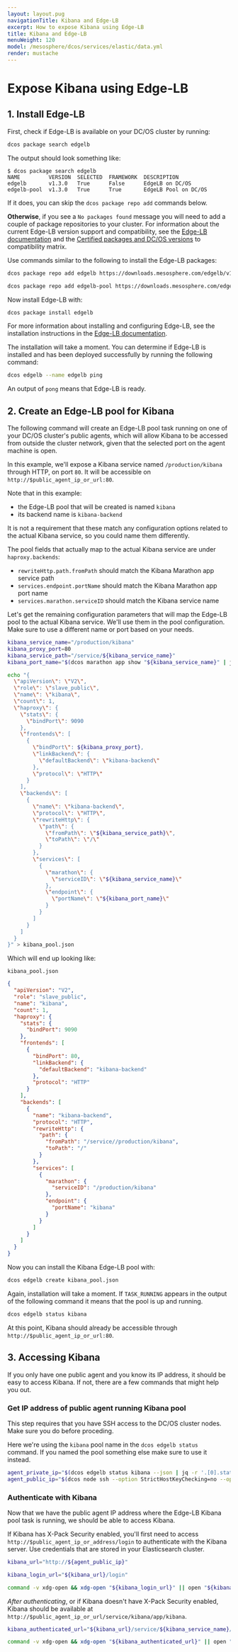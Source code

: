 ```yaml
---
layout: layout.pug
navigationTitle: Kibana and Edge-LB
excerpt: How to expose Kibana using Edge-LB
title: Kibana and Edge-LB
menuWeight: 120
model: /mesosphere/dcos/services/elastic/data.yml
render: mustache
---
```


# Expose Kibana using Edge-LB

## 1. Install Edge-LB

First, check if Edge-LB is available on your DC/OS cluster by running:

```bash
dcos package search edgelb
```

The output should look something like:

```text
$ dcos package search edgelb
NAME         VERSION  SELECTED  FRAMEWORK  DESCRIPTION
edgelb       v1.3.0   True      False      EdgeLB on DC/OS
edgelb-pool  v1.3.0   True      True       EdgeLB Pool on DC/OS
```

If it does, you can skip the `dcos package repo add` commands below.

**Otherwise**, if you see a `No packages found` message you will need to add a couple of package repositories to your cluster. For information about the current Edge-LB version support and compatibility, see the [Edge-LB documentation](/mesosphere/dcos/services/edge-lb/latest/) and the [Certified packages and DC/OS versions](/mesosphere/dcos/version-policy/#certified-packages-and-dcos-versions/) to compatibility matrix.

Use commands similar to the following to install the Edge-LB packages:

```bash
dcos package repo add edgelb https://downloads.mesosphere.com/edgelb/v1.3.1/assets/stub-universe-edgelb.json

dcos package repo add edgelb-pool https://downloads.mesosphere.com/edgelb-pool/v1.3.1/assets/stub-universe-edgelb-pool.json
```

Now install Edge-LB with:

```bash
dcos package install edgelb
```

For more information about installing and configuring Edge-LB, see the installation instructions in the [Edge-LB documentation](/mesosphere/dcos/services/edge-lb/latest/).
<!-- [Edge-LB installation instructions](/mesosphere/dcos/services/edge-lb/getting-started/installing/). -->

The installation will take a moment. You can determine if Edge-LB is installed and has been deployed successfully by running the following command:

```bash
dcos edgelb --name edgelb ping
```

An output of `pong` means that Edge-LB is ready.

## 2. Create an Edge-LB pool for Kibana

The following command will create an Edge-LB pool task running on one of your DC/OS cluster's public agents, which will allow Kibana to be accessed from outside the cluster network, given that the selected port on the agent machine is open.

In this example, we'll expose a Kibana service named `/production/kibana` through HTTP, on port `80`. It will be accessible on `http://$public_agent_ip_or_url:80`.

Note that in this example:
- the Edge-LB pool that will be created is named `kibana`
- its backend name is `kibana-backend`

It is not a requirement that these match any configuration options related to the actual Kibana service, so you could name them differently.

The pool fields that actually map to the actual Kibana service are under `haproxy.backends`:
- `rewriteHttp.path.fromPath` should match the Kibana Marathon app service path
- `services.endpoint.portName` should match the Kibana Marathon app port name
- `services.marathon.serviceID` should match the Kibana service name

Let's get the remaining configuration parameters that will map the Edge-LB pool to the actual Kibana service. We'll use them in the pool configuration. Make sure to use a different name or port based on your needs.

```bash
kibana_service_name="/production/kibana"
kibana_proxy_port=80
kibana_service_path="/service/${kibana_service_name}"
kibana_port_name="$(dcos marathon app show "${kibana_service_name}" | jq -r '.portDefinitions[0].name')"
```

```bash
echo "{
  \"apiVersion\": \"V2\",
  \"role\": \"slave_public\",
  \"name\": \"kibana\",
  \"count\": 1,
  \"haproxy\": {
    \"stats\": {
      \"bindPort\": 9090
    },
    \"frontends\": [
      {
        \"bindPort\": ${kibana_proxy_port},
        \"linkBackend\": {
          \"defaultBackend\": \"kibana-backend\"
        },
        \"protocol\": \"HTTP\"
      }
    ],
    \"backends\": [
      {
        \"name\": \"kibana-backend\",
        \"protocol\": \"HTTP\",
        \"rewriteHttp\": {
          \"path\": {
            \"fromPath\": \"${kibana_service_path}\",
            \"toPath\": \"/\"
          }
        },
        \"services\": [
          {
            \"marathon\": {
              \"serviceID\": \"${kibana_service_name}\"
            },
            \"endpoint\": {
              \"portName\": \"${kibana_port_name}\"
            }
          }
        ]
      }
    ]
  }
}" > kibana_pool.json
```

Which will end up looking like:

`kibana_pool.json`
```json
{
  "apiVersion": "V2",
  "role": "slave_public",
  "name": "kibana",
  "count": 1,
  "haproxy": {
    "stats": {
      "bindPort": 9090
    },
    "frontends": [
      {
        "bindPort": 80,
        "linkBackend": {
          "defaultBackend": "kibana-backend"
        },
        "protocol": "HTTP"
      }
    ],
    "backends": [
      {
        "name": "kibana-backend",
        "protocol": "HTTP",
        "rewriteHttp": {
          "path": {
            "fromPath": "/service//production/kibana",
            "toPath": "/"
          }
        },
        "services": [
          {
            "marathon": {
              "serviceID": "/production/kibana"
            },
            "endpoint": {
              "portName": "kibana"
            }
          }
        ]
      }
    ]
  }
}
```

Now you can install the Kibana Edge-LB pool with:

```bash
dcos edgelb create kibana_pool.json
```

Again, installation will take a moment. If `TASK_RUNNING` appears in the output of the following command it means that the pool is up and running.

```bash
dcos edgelb status kibana
```

At this point, Kibana should already be accessible through `http://$public_agent_ip_or_url:80`.

## 3. Accessing Kibana

If you only have one public agent and you know its IP address, it should be easy to access Kibana. If not, there are a few commands that might help you out.

### Get IP address of public agent running Kibana pool

This step requires that you have SSH access to the DC/OS cluster nodes. Make sure you do before proceding.

Here we're using the `kibana` pool name in the `dcos edgelb status` command. If you named the pool something else make sure to use it instead.

```bash
agent_private_ip="$(dcos edgelb status kibana --json | jq -r '.[0].status.containerStatus.networkInfos[0].ipAddresses[0].ipAddress')"
agent_public_ip="$(dcos node ssh --option StrictHostKeyChecking=no --option LogLevel=quiet --master-proxy --private-ip="${agent_private_ip}" "curl -s ifconfig.co")"
```
### Authenticate with Kibana

Now that we have the public agent IP address where the Edge-LB Kibana pool task is running, we should be able to access Kibana.

If Kibana has X-Pack Security enabled, you'll first need to access `http://$public_agent_ip_or_address/login` to authenticate with the Kibana server. Use credentials that are stored in your Elasticsearch cluster.

```bash
kibana_url="http://${agent_public_ip}"
```

```bash
kibana_login_url="${kibana_url}/login"
```

```bash
command -v xdg-open && xdg-open "${kibana_login_url}" || open "${kibana_login_url}"
```

*After authenticating*, or if Kibana doesn't have X-Pack Security enabled, Kibana should be available at `http://$public_agent_ip_or_url/service/kibana/app/kibana`.

```bash
kibana_authenticated_url="${kibana_url}/service/${kibana_service_name}/app/kibana"
```

```bash
command -v xdg-open && xdg-open "${kibana_authenticated_url}" || open "${kibana_authenticated_url}"
```
